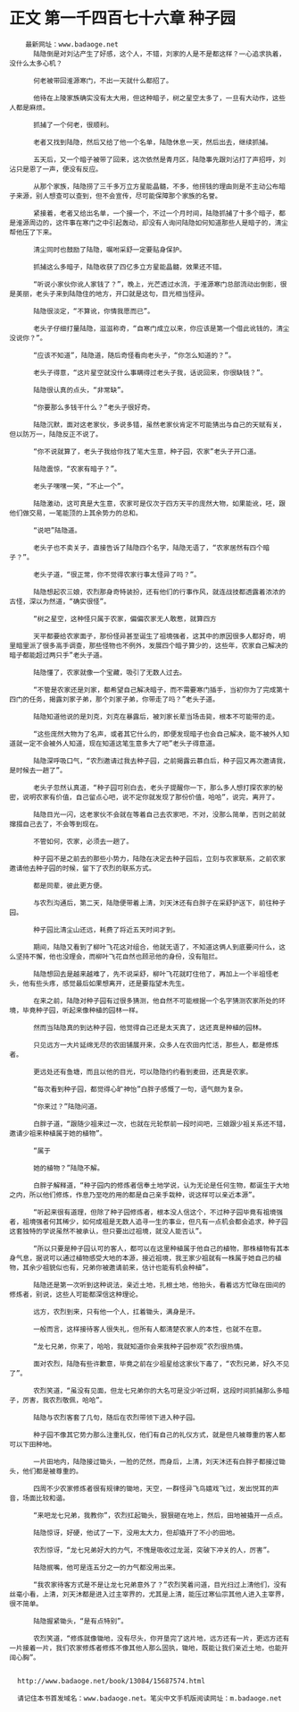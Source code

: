 # 正文 第一千四百七十六章 种子园
        最新网址：www.badaoge.net
          陆隐倒是对刘沾产生了好感，这个人，不错，刘家的人是不是都这样？一心追求执着，没什么太多心机？
      
          何老被带回淮源寒门，不出一天就什么都招了。
      
          他待在上陵家族确实没有太大用，但这种暗子，树之星空太多了，一旦有大动作，这些人都是麻烦。
      
          抓捕了一个何老，很顺利。
      
          老者又找到陆隐，然后又给了他一个名单，陆隐休息一天，然后出去，继续抓捕。
      
          五天后，又一个暗子被带了回来，这次依然是青月区，陆隐事先跟刘沾打了声招呼，刘沾只是恩了一声，便没有反应。
      
          从那个家族，陆隐捞了三千多万立方星能晶髓，不多，他捞钱的理由则是不主动公布暗子来源，别人想查可以查到，但不会宣传，尽可能保障那个家族的名誉。
      
          紧接着，老者又给出名单，一个接一个，不过一个月时间，陆隐抓捕了十多个暗子，都是淮源周边的，这件事在寒门之中引起轰动，却没有人询问陆隐如何知道那些人是暗子的，清尘帮他压了下来。
      
          清尘同时也鼓励了陆隐，嘱咐采舒一定要贴身保护。
      
          抓捕这么多暗子，陆隐收获了四亿多立方星能晶髓，效果还不错。
      
          “听说小家伙你讹人家钱了？”，晚上，光芒透过水流，于淮源寒门总部流动出倒影，很是美丽，老头子来到陆隐住的地方，开口就是这句，目光相当怪异。
      
          陆隐很淡定，“不算讹，你情我愿而已”。
      
          老头子仔细打量陆隐，滋滋称奇，“自寒门成立以来，你应该是第一个借此讹钱的，清尘没说你？”。
      
          “应该不知道”，陆隐道，随后奇怪看向老头子，“你怎么知道的？”。
      
          老头子得意，“这片星空就没什么事瞒得过老头子我，话说回来，你很缺钱？”。
      
          陆隐很认真的点头，“非常缺”。
      
          “你要那么多钱干什么？”老头子很好奇。
      
          陆隐沉默，面对这老家伙，多说多错，虽然老家伙肯定不可能猜出与自己的天赋有关，但以防万一，陆隐反正不说了。
      
          “你不说就算了，老头子我给你找了笔大生意，种子园，农家”老头子开口道。
      
          陆隐震惊，“农家有暗子？”。
      
          老头子嘿嘿一笑，“不止一个”。
      
          陆隐激动，这可真是大生意，农家可是仅次于四方天平的庞然大物，如果能讹，呸，跟他们做交易，一笔能顶的上其余势力的总和。
      
          “说吧”陆隐道。
      
          老头子也不卖关子，直接告诉了陆隐四个名字，陆隐无语了，“农家居然有四个暗子？”。
      
          老头子道，“很正常，你不觉得农家行事太怪异了吗？”。
      
          陆隐想起农三娘，农烈那身奇特装扮，还有他们的行事作风，就连战技都透露着浓浓的古怪，深以为然道，“确实很怪”。
      
          “树之星空，这种怪只属于农家，偏偏农家无人敢惹，就算四方
      
          天平都要给农家面子，那份怪异甚至诞生了祖境强者，这其中的原因很多人都好奇，明里暗里派了很多高手调查，那些怪物也不例外，发展四个暗子算少的，这些年，农家自己解决的暗子都能超过两只手”老头子道。
      
          陆隐懂了，农家就像一个宝藏，吸引了无数人过去。
      
          “不管是农家还是刘家，都希望自己解决暗子，而不需要寒门插手，当初你为了完成第十四门的任务，揭露刘家子弟，那个刘家子弟，你带走了吗？”老头子道。
      
          陆隐知道他说的是刘克，刘克在暴露后，被刘家长辈当场击毙，根本不可能带的走。
      
          “这些庞然大物为了名声，或者其它什么的，即便发现暗子也会自己解决，能不被外人知道就一定不会被外人知道，现在知道这笔生意多大了吧”老头子得意道。
      
          陆隐深呼吸口气，“农烈邀请过我去种子园，之前揭露云慕白后，种子园又再次邀请我，是时候去一趟了”。
      
          老头子忽然认真道，“种子园可别白去，老头子提醒你一下，那么多人想打探农家的秘密，说明农家有价值，自己留点心吧，说不定你就发现了那份价值，哈哈”，说完，离开了。
      
          陆隐目光一闪，这老家伙不会就在等着自己去农家吧，不对，没那么简单，否则之前就撺掇自己去了，不会等到现在。
      
          不管如何，农家，必须去一趟了。
      
          种子园不是之前去的那些小势力，陆隐在决定去种子园后，立刻与农家联系，之前农家邀请他去种子园的时候，留下了农烈的联系方式。
      
          都是同辈，彼此更方便。
      
          与农烈沟通后，第二天，陆隐便带着上清，刘天沐还有白胖子在采舒护送下，前往种子园。
      
          种子园比清尘山还远，耗费了将近五天时间才到。
      
          期间，陆隐又看到了柳叶飞花这对组合，他就无语了，不知道这俩人到底要问什么，这么坚持不懈，他也没理会，而柳叶飞花自然也顾忌他的身份，没有阻拦。
      
          陆隐想回去是越来越难了，先不说采舒，柳叶飞花就盯住他了，再加上一个半祖怪老头，他有些头疼，感觉最后如果想离开，还是要指望木先生。
      
          在来之前，陆隐对种子园有过很多猜测，他自然不可能根据一个名字猜测农家所处的环境，毕竟种子园，听起来像种植的园林一样。
      
          然而当陆隐真的到达种子园，他觉得自己还是太天真了，这还真是种植的园林。
      
          只见远方一大片延绵无尽的农田铺展开来，众多人在农田内忙活，那些人，都是修炼者。
      
          更远处还有鱼塘，而且以他的目光，可以隐隐约约看到麦田，还真是农家。
      
          “每次看到种子园，都觉得心旷神怡”白胖子感慨了一句，语气颇为复杂。
      
          “你来过？”陆隐问道。
      
          白胖子道，“跟随少祖来过一次，也就在元轮祭前一段时间吧，三娘跟少祖关系还不错，邀请少祖来种植属于她的植物”。
      
          “属于
      
          她的植物？”陆隐不解。
      
          白胖子解释道，“种子园内的修炼者信奉土地学说，认为无论是任何生物，都诞生于大地之内，所以他们修炼，作息乃至吃的用的都是自己亲手栽种，说这样可以亲近本源”。
      
          “听起来很有道理，但除了种子园修炼者，根本没人信这个，不过种子园毕竟有祖境强者，祖境强者何其稀少，如何成祖是无数人追寻一生的事业，但凡有一点机会都会追求，种子园这套独特的学说虽然不被承认，但只要出过祖境，就没人能否认”。
      
          “所以只要是种子园认可的客人，都可以在这里种植属于他自己的植物，那株植物有其本身气息，据说可以通过植物感受大地的本源，接近祖境，我王家少祖就有一株属于她自己的植物，其余少祖貌似也有，兄弟你被邀请前来，估计也能有机会种植”。
      
          陆隐还是第一次听到这种说法，亲近土地，扎根土地，他抬头，看着远方忙碌在田间的修炼者，别说，这些人可能都深信这种理论。
      
          远方，农烈到来，只有他一个人，扛着锄头，满身是汗。
      
          一般而言，这样接待客人很失礼，但所有人都清楚农家人的本性，也就不在意。
      
          “龙七兄弟，你来了，哈哈，我就知道你会来我种子园参观”农烈很热情。
      
          面对农烈，陆隐有些许歉意，毕竟之前在少祖星给这家伙下毒了，“农烈兄弟，好久不见了”。
      
          农烈笑道，“虽没有见面，但龙七兄弟你的大名可是没少听过啊，这段时间抓捕那么多暗子，厉害，我农烈敬佩，哈哈”。
      
          陆隐与农烈客套了几句，随后在农烈带领下进入种子园。
      
          种子园不像其它势力那么注重礼仪，他们有自己的礼仪方式，就是但凡被尊重的客人都可以下田种地。
      
          一片田地内，陆隐接过锄头，一脸的茫然，而身后，上清，刘天沐还有白胖子都接过锄头，他们都是被尊重的。
      
          四周不少农家修炼者很有规律的锄地，天空，一群怪异飞鸟嬉戏飞过，发出悦耳的声音，场面比较和谐。
      
          “来吧龙七兄弟，我教你”，农烈扛起锄头，狠狠砸在地上，然后，田地被撬开一点点。
      
          陆隐惊讶，好硬，他试了一下，没用太大力，但却撬开了不小的田地。
      
          农烈惊讶，“龙七兄弟好大的力气，不愧是吸收过龙涎，突破下冲关的人，厉害”。
      
          陆隐抿嘴，他可是连五分之一的力气都没用出来。
      
          “我农家待客方式是不是让龙七兄弟意外了？”农烈笑着问道，目光扫过上清他们，没有丝毫小看，上清，刘天沐都是进入过主宰界的，尤其是上清，能压过寒仙宗其他人进入主宰界，很不简单。
      
          陆隐握紧锄头，“是有点特别”。
      
          农烈笑道，“修炼就像锄地，没有尽头，你开垦完了这片地，远方还有一片，更远方还有一片接着一片，我们农家修炼者修炼不像其他人那么固执，锄地，既能让我们亲近土地，也能开阔心胸”。
      
      
      http://www.badaoge.net/book/13084/15687574.html
      
      请记住本书首发域名：www.badaoge.net。笔尖中文手机版阅读网址：m.badaoge.net